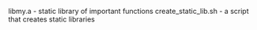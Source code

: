 libmy.a - static library of important functions
create_static_lib.sh - a script that creates static libraries

